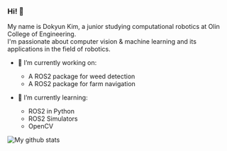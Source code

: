 ### Hi! 👋  
My name is Dokyun Kim, a junior studying computational robotics at Olin College of Engineering.  
I'm passionate about computer vision & machine learning and its applications in the field of robotics.

- 🔭 I’m currently working on:
   - A ROS2 package for weed detection
   - A ROS2 package for farm navigation

- 🌱 I’m currently learning:
   - ROS2 in Python
   - ROS2 Simulators
   - OpenCV

![My github stats](https://github-readme-stats.vercel.app/api?username=dokyun-kim4&show_icons=true)  
 
<!--
![Top Langs](https://github-readme-stats.vercel.app/api/top-langs/?username=dokyun-kim4&layout=compact)
Here are some ideas to get you started:


- 👯 I’m looking to collaborate on ...
- 🤔 I’m looking for help with ...
- 💬 Ask me about ...
- 📫 How to reach me: ...
- 😄 Pronouns: ...
- ⚡ Fun fact: ...
-->

